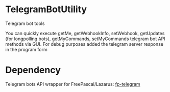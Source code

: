 # TelegramBotUtility
 Telegram bot tools

You can quickly execute getMe, getWebhookInfo, setWebhook, getUpdates (for longpolling bots), getMyCommands, setMyCommands telegram bot API methods via GUI.
For debug purposes added the telegram server response in the program form

# Dependency
  Telegram bots API wrapper for FreePascal/Lazarus: [fp-telegram](https://github.com/Al-Muhandis/fp-telegram) 